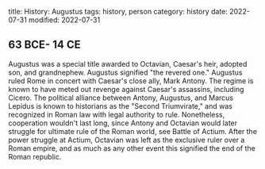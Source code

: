 title: History: Augustus
tags: history, person
category: history
date: 2022-07-31
modified: 2022-07-31


 63 BCE-
14 CE
-
Augustus was a special title
awarded to Octavian, Caesar's heir, adopted son, and grandnephew.
Augustus signified "the revered one." Augustus
ruled Rome in concert with Caesar's close ally, Mark Antony. The
regime is known to have meted out revenge against Caesar's assassins,
including Cicero. The political alliance between Antony, Augustus,
and Marcus Lepidus is known to historians as the "Second
Triumvirate," and was recognized in Roman law with legal authority to
rule. Nonetheless, cooperation wouldn't last long, since Antony and
Octavian would later struggle for ultimate rule of the Roman world,
see Battle of Actium. After the power struggle at Actium, Octavian
was left as the exclusive ruler over a Roman empire, and as much
as any other event this signified the end of the Roman republic.




